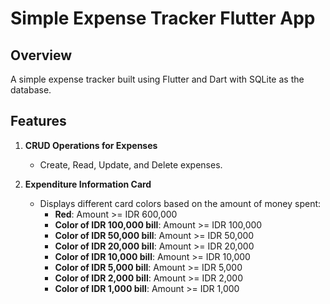 # Simple Expense Tracker Flutter App

## Overview
A simple expense tracker built using Flutter and Dart with SQLite as the database.

## Features
1. **CRUD Operations for Expenses**
   - Create, Read, Update, and Delete expenses.

2. **Expenditure Information Card**
   - Displays different card colors based on the amount of money spent:
     - **Red**: Amount >= IDR 600,000
     - **Color of IDR 100,000 bill**: Amount >= IDR 100,000
     - **Color of IDR 50,000 bill**: Amount >= IDR 50,000
     - **Color of IDR 20,000 bill**: Amount >= IDR 20,000
     - **Color of IDR 10,000 bill**: Amount >= IDR 10,000
     - **Color of IDR 5,000 bill**: Amount >= IDR 5,000
     - **Color of IDR 2,000 bill**: Amount >= IDR 2,000
     - **Color of IDR 1,000 bill**: Amount >= IDR 1,000
